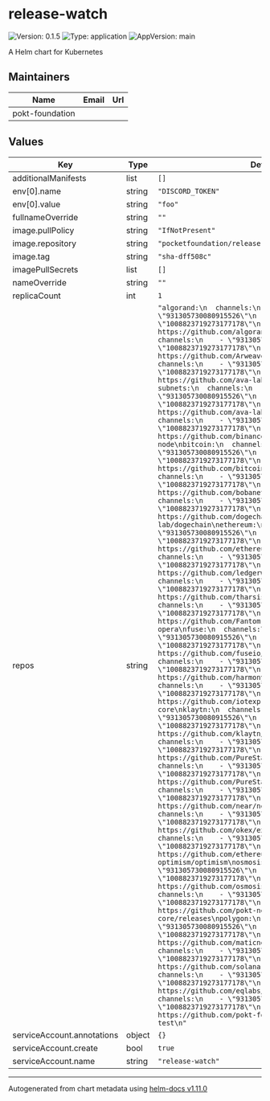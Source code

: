 # release-watch

![Version: 0.1.5](https://img.shields.io/badge/Version-0.1.5-informational?style=flat-square) ![Type: application](https://img.shields.io/badge/Type-application-informational?style=flat-square) ![AppVersion: main](https://img.shields.io/badge/AppVersion-main-informational?style=flat-square)

A Helm chart for Kubernetes

## Maintainers

| Name | Email | Url |
| ---- | ------ | --- |
| pokt-foundation |  |  |

## Values

| Key | Type | Default | Description |
|-----|------|---------|-------------|
| additionalManifests | list | `[]` |  |
| env[0].name | string | `"DISCORD_TOKEN"` |  |
| env[0].value | string | `"foo"` |  |
| fullnameOverride | string | `""` |  |
| image.pullPolicy | string | `"IfNotPresent"` |  |
| image.repository | string | `"pocketfoundation/release-watch"` |  |
| image.tag | string | `"sha-dff508c"` |  |
| imagePullSecrets | list | `[]` |  |
| nameOverride | string | `""` |  |
| replicaCount | int | `1` |  |
| repos | string | `"algorand:\n  channels:\n    - \"931305730080915526\"\n    - \"1008823719273177178\"\n  critical: true\n  repo: https://github.com/algorand/go-algorand\narweave:\n  channels:\n    - \"931305730080915526\"\n    - \"1008823719273177178\"\n  critical: false\n  repo: https://github.com/ArweaveTeam/arweave\navalanche:\n  channels:\n    - \"931305730080915526\"\n    - \"1008823719273177178\"\n  critical: true\n  repo: https://github.com/ava-labs/avalanchego\navalanche-subnets:\n  channels:\n    - \"931305730080915526\"\n    - \"1008823719273177178\"\n  critical: true\n  repo: https://github.com/ava-labs/subnet-evm\nbinance:\n  channels:\n    - \"931305730080915526\"\n    - \"1008823719273177178\"\n  critical: true\n  repo: https://github.com/binance-exchange/binance-api-node\nbitcoin:\n  channels:\n    - \"931305730080915526\"\n    - \"1008823719273177178\"\n  critical: false\n  repo: https://github.com/bitcoin/bitcoin\nboba:\n  channels:\n    - \"931305730080915526\"\n    - \"1008823719273177178\"\n  critical: false\n  repo: https://github.com/bobanetwork/boba\ndogechain:\n  channels:\n    - \"931305730080915526\"\n    - \"1008823719273177178\"\n  critical: true\n  repo: https://github.com/dogechain-lab/dogechain\nethereum:\n  channels:\n    - \"931305730080915526\"\n    - \"1008823719273177178\"\n  critical: true\n  repo: https://github.com/ethereum/go-ethereum\nerigon:\n  channels:\n    - \"931305730080915526\"\n    - \"1008823719273177178\"\n  critical: true\n  repo: https://github.com/ledgerwatch/erigon\nevmos:\n  channels:\n    - \"931305730080915526\"\n    - \"1008823719273177178\"\n  critical: true\n  repo: https://github.com/tharsis/evmos\nfantom:\n  channels:\n    - \"931305730080915526\"\n    - \"1008823719273177178\"\n  critical: true\n  repo: https://github.com/Fantom-foundation/go-opera\nfuse:\n  channels:\n    - \"931305730080915526\"\n    - \"1008823719273177178\"\n  critical: true\n  repo: https://github.com/fuseio/fuse-network\nharmony:\n  channels:\n    - \"931305730080915526\"\n    - \"1008823719273177178\"\n  critical: true\n  repo: https://github.com/harmony-one/harmony\niotex:\n  channels:\n    - \"931305730080915526\"\n    - \"1008823719273177178\"\n  critical: true\n  repo: https://github.com/iotexproject/iotex-core\nklaytn:\n  channels:\n    - \"931305730080915526\"\n    - \"1008823719273177178\"\n  critical: true\n  repo: https://github.com/klaytn/klaytn\nmoonbeam:\n  channels:\n    - \"931305730080915526\"\n    - \"1008823719273177178\"\n  critical: true\n  repo: https://github.com/PureStake/moonbeam\nmoonriver:\n  channels:\n    - \"931305730080915526\"\n    - \"1008823719273177178\"\n  critical: true\n  repo: https://github.com/PureStake/moonbeam\nnear:\n  channels:\n    - \"931305730080915526\"\n    - \"1008823719273177178\"\n  critical: true\n  repo: https://github.com/near/nearcore\nokex:\n  channels:\n    - \"931305730080915526\"\n    - \"1008823719273177178\"\n  critical: true\n  repo: https://github.com/okex/exchain\noptimism:\n  channels:\n    - \"931305730080915526\"\n    - \"1008823719273177178\"\n  critical: true\n  repo: https://github.com/ethereum-optimism/optimism\nosmosis:\n  channels:\n    - \"931305730080915526\"\n    - \"1008823719273177178\"\n  critical: true\n  repo: https://github.com/osmosis-labs/osmosis\npocket:\n  channels:\n    - \"931305730080915526\"\n    - \"1008823719273177178\"\n  critical: true\n  repo: https://github.com/pokt-network/pocket-core/releases\npolygon:\n  channels:\n    - \"931305730080915526\"\n    - \"1008823719273177178\"\n  critical: true\n  repo: https://github.com/maticnetwork/bor\nsolana:\n  channels:\n    - \"931305730080915526\"\n    - \"1008823719273177178\"\n  critical: true\n  repo: https://github.com/solana-labs/solana\nstarknet:\n  channels:\n    - \"931305730080915526\"\n    - \"1008823719273177178\"\n  critical: true\n  repo: https://github.com/eqlabs/pathfinder\ntest:\n  channels:\n    - \"931305730080915526\"\n    - \"1008823719273177178\"\n  critical: true\n  repo: https://github.com/pokt-foundation/node-watch-test\n"` |  |
| serviceAccount.annotations | object | `{}` |  |
| serviceAccount.create | bool | `true` |  |
| serviceAccount.name | string | `"release-watch"` |  |

----------------------------------------------
Autogenerated from chart metadata using [helm-docs v1.11.0](https://github.com/norwoodj/helm-docs/releases/v1.11.0)
